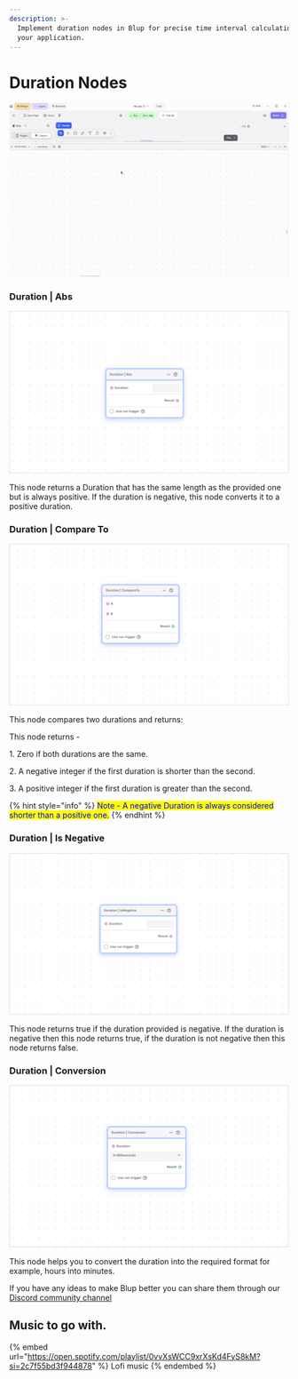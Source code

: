 ```yaml
---
description: >-
  Implement duration nodes in Blup for precise time interval calculations in
  your application.
---
```


# Duration Nodes

![](../../../.gitbook/assets/helper-duration.gif)

### Duration | Abs

![](../../../.gitbook/assets/duration-abs.png)

This node returns a Duration that has the same length as the provided one but is always positive. If the duration is negative, this node converts it to a positive duration.

### Duration | Compare To

![](../../../.gitbook/assets/duration-compareto.png)

This node compares two durations and returns:

This node returns -

1\. Zero if both durations are the same.

2\. A negative integer if the first duration is shorter than the second.

3\. A positive integer if the first duration is greater than the second.

{% hint style="info" %}
<mark style="color:blue;">Note - A negative Duration is always considered shorter than a positive one.</mark>
{% endhint %}

### Duration | Is Negative

![](../../../.gitbook/assets/duration-isnegative.png)

This node returns true if the duration provided is negative. If the duration is negative then this node returns true, if the duration is not negative then this node returns false.

### Duration | Conversion

![](../../../.gitbook/assets/duration-conversion.png)

This node helps you to convert the duration into the required format for example, hours into minutes.

If you have any ideas to make Blup better you can share them through our [Discord community channel](https://discord.com/channels/940632966093234176/965313562425823303)

## Music to go with.

{% embed url="https://open.spotify.com/playlist/0vvXsWCC9xrXsKd4FyS8kM?si=2c7f55bd3f944878" %}
Lofi music
{% endembed %}
